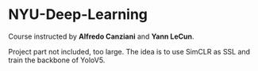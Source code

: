 # NYU-Deep-Learning

Course instructed by **Alfredo Canziani** and **Yann LeCun**.

Project part not included, too large. The idea is to use SimCLR as SSL and train the backbone of YoloV5.
